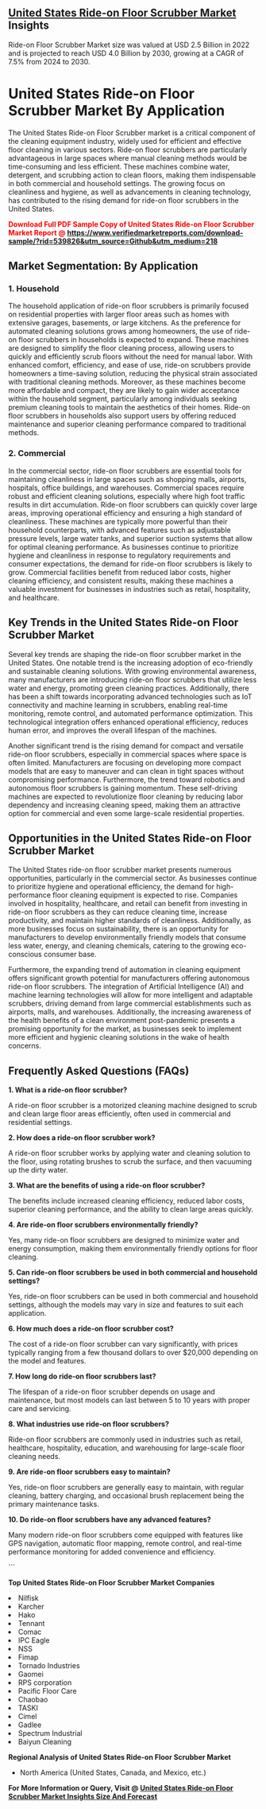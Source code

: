 <h2><a href="https://www.verifiedmarketreports.com/download-sample/?rid=539826&amp;utm_source=Github&amp;utm_medium=218" target="_blank">United States Ride-on Floor Scrubber Market</a> Insights</h2><p>Ride-on Floor Scrubber Market size was valued at USD 2.5 Billion in 2022 and is projected to reach USD 4.0 Billion by 2030, growing at a CAGR of 7.5% from 2024 to 2030.</p><p> <h1>United States Ride-on Floor Scrubber Market By Application</h1> <p>The United States Ride-on Floor Scrubber market is a critical component of the cleaning equipment industry, widely used for efficient and effective floor cleaning in various sectors. Ride-on floor scrubbers are particularly advantageous in large spaces where manual cleaning methods would be time-consuming and less efficient. These machines combine water, detergent, and scrubbing action to clean floors, making them indispensable in both commercial and household settings. The growing focus on cleanliness and hygiene, as well as advancements in cleaning technology, has contributed to the rising demand for ride-on floor scrubbers in the United States. <strong><p><span class=""><span style="color: #ff0000;"><strong>Download Full PDF Sample Copy of United States Ride-on Floor Scrubber Market Report</strong> @ </span><a href="https://www.verifiedmarketreports.com/download-sample/?rid=539826&amp;utm_source=Github&amp;utm_medium=218" target="_blank">https://www.verifiedmarketreports.com/download-sample/?rid=539826&amp;utm_source=Github&amp;utm_medium=218</a></span></p></strong></p> <h2>Market Segmentation: By Application</h2> <h3>1. Household</h3> <p>The household application of ride-on floor scrubbers is primarily focused on residential properties with larger floor areas such as homes with extensive garages, basements, or large kitchens. As the preference for automated cleaning solutions grows among homeowners, the use of ride-on floor scrubbers in households is expected to expand. These machines are designed to simplify the floor cleaning process, allowing users to quickly and efficiently scrub floors without the need for manual labor. With enhanced comfort, efficiency, and ease of use, ride-on scrubbers provide homeowners a time-saving solution, reducing the physical strain associated with traditional cleaning methods. Moreover, as these machines become more affordable and compact, they are likely to gain wider acceptance within the household segment, particularly among individuals seeking premium cleaning tools to maintain the aesthetics of their homes. Ride-on floor scrubbers in households also support users by offering reduced maintenance and superior cleaning performance compared to traditional methods.</p> <h3>2. Commercial</h3> <p>In the commercial sector, ride-on floor scrubbers are essential tools for maintaining cleanliness in large spaces such as shopping malls, airports, hospitals, office buildings, and warehouses. Commercial spaces require robust and efficient cleaning solutions, especially where high foot traffic results in dirt accumulation. Ride-on floor scrubbers can quickly cover large areas, improving operational efficiency and ensuring a high standard of cleanliness. These machines are typically more powerful than their household counterparts, with advanced features such as adjustable pressure levels, large water tanks, and superior suction systems that allow for optimal cleaning performance. As businesses continue to prioritize hygiene and cleanliness in response to regulatory requirements and consumer expectations, the demand for ride-on floor scrubbers is likely to grow. Commercial facilities benefit from reduced labor costs, higher cleaning efficiency, and consistent results, making these machines a valuable investment for businesses in industries such as retail, hospitality, and healthcare.</p> <h2>Key Trends in the United States Ride-on Floor Scrubber Market</h2> <p>Several key trends are shaping the ride-on floor scrubber market in the United States. One notable trend is the increasing adoption of eco-friendly and sustainable cleaning solutions. With growing environmental awareness, many manufacturers are introducing ride-on floor scrubbers that utilize less water and energy, promoting green cleaning practices. Additionally, there has been a shift towards incorporating advanced technologies such as IoT connectivity and machine learning in scrubbers, enabling real-time monitoring, remote control, and automated performance optimization. This technological integration offers enhanced operational efficiency, reduces human error, and improves the overall lifespan of the machines.</p> <p>Another significant trend is the rising demand for compact and versatile ride-on floor scrubbers, especially in commercial spaces where space is often limited. Manufacturers are focusing on developing more compact models that are easy to maneuver and can clean in tight spaces without compromising performance. Furthermore, the trend toward robotics and autonomous floor scrubbers is gaining momentum. These self-driving machines are expected to revolutionize floor cleaning by reducing labor dependency and increasing cleaning speed, making them an attractive option for commercial and even some large-scale residential properties.</p> <h2>Opportunities in the United States Ride-on Floor Scrubber Market</h2> <p>The United States ride-on floor scrubber market presents numerous opportunities, particularly in the commercial sector. As businesses continue to prioritize hygiene and operational efficiency, the demand for high-performance floor cleaning equipment is expected to rise. Companies involved in hospitality, healthcare, and retail can benefit from investing in ride-on floor scrubbers as they can reduce cleaning time, increase productivity, and maintain higher standards of cleanliness. Additionally, as more businesses focus on sustainability, there is an opportunity for manufacturers to develop environmentally friendly models that consume less water, energy, and cleaning chemicals, catering to the growing eco-conscious consumer base.</p> <p>Furthermore, the expanding trend of automation in cleaning equipment offers significant growth potential for manufacturers offering autonomous ride-on floor scrubbers. The integration of Artificial Intelligence (AI) and machine learning technologies will allow for more intelligent and adaptable scrubbers, driving demand from large commercial establishments such as airports, malls, and warehouses. Additionally, the increasing awareness of the health benefits of a clean environment post-pandemic presents a promising opportunity for the market, as businesses seek to implement more efficient and hygienic cleaning solutions in the wake of health concerns.</p> <h2>Frequently Asked Questions (FAQs)</h2> <p><strong>1. What is a ride-on floor scrubber?</strong></p> <p>A ride-on floor scrubber is a motorized cleaning machine designed to scrub and clean large floor areas efficiently, often used in commercial and residential settings.</p> <p><strong>2. How does a ride-on floor scrubber work?</strong></p> <p>A ride-on floor scrubber works by applying water and cleaning solution to the floor, using rotating brushes to scrub the surface, and then vacuuming up the dirty water.</p> <p><strong>3. What are the benefits of using a ride-on floor scrubber?</strong></p> <p>The benefits include increased cleaning efficiency, reduced labor costs, superior cleaning performance, and the ability to clean large areas quickly.</p> <p><strong>4. Are ride-on floor scrubbers environmentally friendly?</strong></p> <p>Yes, many ride-on floor scrubbers are designed to minimize water and energy consumption, making them environmentally friendly options for floor cleaning.</p> <p><strong>5. Can ride-on floor scrubbers be used in both commercial and household settings?</strong></p> <p>Yes, ride-on floor scrubbers can be used in both commercial and household settings, although the models may vary in size and features to suit each application.</p> <p><strong>6. How much does a ride-on floor scrubber cost?</strong></p> <p>The cost of a ride-on floor scrubber can vary significantly, with prices typically ranging from a few thousand dollars to over $20,000 depending on the model and features.</p> <p><strong>7. How long do ride-on floor scrubbers last?</strong></p> <p>The lifespan of a ride-on floor scrubber depends on usage and maintenance, but most models can last between 5 to 10 years with proper care and servicing.</p> <p><strong>8. What industries use ride-on floor scrubbers?</strong></p> <p>Ride-on floor scrubbers are commonly used in industries such as retail, healthcare, hospitality, education, and warehousing for large-scale floor cleaning needs.</p> <p><strong>9. Are ride-on floor scrubbers easy to maintain?</strong></p> <p>Yes, ride-on floor scrubbers are generally easy to maintain, with regular cleaning, battery charging, and occasional brush replacement being the primary maintenance tasks.</p> <p><strong>10. Do ride-on floor scrubbers have any advanced features?</strong></p> <p>Many modern ride-on floor scrubbers come equipped with features like GPS navigation, automatic floor mapping, remote control, and real-time performance monitoring for added convenience and efficiency.</p> ```</p><p><strong>Top United States Ride-on Floor Scrubber Market Companies</strong></p><div data-test-id=""><p><li>Nilfisk</li><li> Karcher</li><li> Hako</li><li> Tennant</li><li> Comac</li><li> IPC Eagle</li><li> NSS</li><li> Fimap</li><li> Tornado Industries</li><li> Gaomei</li><li> RPS corporation</li><li> Pacific Floor Care</li><li> Chaobao</li><li> TASKI</li><li> Cimel</li><li> Gadlee</li><li> Spectrum Industrial</li><li> Baiyun Cleaning</li></p><div><strong>Regional Analysis of&nbsp;United States Ride-on Floor Scrubber Market</strong></div><ul><li dir="ltr"><p dir="ltr">North America&nbsp;(United States, Canada, and Mexico, etc.)</p></li></ul><p><strong>For More Information or Query, Visit @&nbsp;</strong><strong><a href="https://www.verifiedmarketreports.com/product/ride-on-floor-scrubber-market-size-and-forecast/?utm_source=Github&amp;utm_medium=218" target="_blank">United States Ride-on Floor Scrubber Market Insights Size And Forecast</a></strong></p></div>
